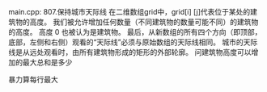 main.cpp:
807.保持城市天际线
在二维数组grid中，grid[i] [j]代表位于某处的建筑物的高度。 
我们被允许增加任何数量（不同建筑物的数量可能不同）的建筑物的高度。 高度 0 也被认为是建筑物。
最后，从新数组的所有四个方向（即顶部，底部，左侧和右侧）观看的“天际线”必须与原始数组的天际线相同。 
城市的天际线是从远处观看时，由所有建筑物形成的矩形的外部轮廓。 
问建筑物高度可以增加的最大总和是多少

暴力算每行最大
